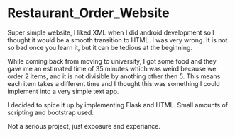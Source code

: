 # Restaurant_Order_Website
Super simple website, I liked XML when I did android development so I thought it would be a smooth transition to HTML. 
I was very wrong. 
It is not so bad once you learn it, but it can be tedious at the beginning.

While coming back from moving to university, I got some food and they gave me an estimated time of  35 minutes which was weird because
we order 2 items, and it is not divisible by anothing other then 5. This means each item takes a different time and I thought this was
something I could implement into a very simple text app.

I decided to spice it up by implementing Flask and HTML. Small amounts of scripting and bootstrap used.

Not a serious project, just exposure and experiance.
